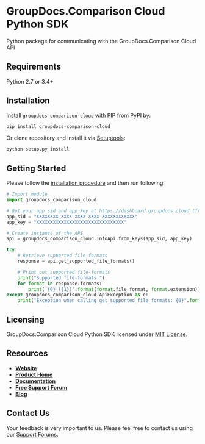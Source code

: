 # GroupDocs.Comparison Cloud Python SDK
Python package for communicating with the GroupDocs.Comparison Cloud API

## Requirements

Python 2.7 or 3.4+

## Installation
Install `groupdocs-comparison-cloud` with [PIP](https://pypi.org/project/pip/) from [PyPI](https://pypi.org/) by:

```sh
pip install groupdocs-comparison-cloud
```

Or clone repository and install it via [Setuptools](http://pypi.python.org/pypi/setuptools): 

```sh
python setup.py install
```

## Getting Started

Please follow the [installation procedure](#installation) and then run following:

```python
# Import module
import groupdocs_comparison_cloud

# Get your app_sid and app_key at https://dashboard.groupdocs.cloud (free registration is required).
app_sid = "XXXXXXXX-XXXX-XXXX-XXXX-XXXXXXXXXXXX"
app_key = "XXXXXXXXXXXXXXXXXXXXXXXXXXXXXXXX"

# Create instance of the API
api = groupdocs_comparison_cloud.InfoApi.from_keys(app_sid, app_key)

try:
    # Retrieve supported file-formats
    response = api.get_supported_file_formats()

    # Print out supported file-formats
    print("Supported file-formats:")
    for format in response.formats:
        print('{0} ({1})'.format(format.file_format, format.extension)) 
except groupdocs_comparison_cloud.ApiException as e:
    print("Exception when calling get_supported_file_formats: {0}".format(e.message))
```

## Licensing
GroupDocs.Comparison Cloud Python SDK licensed under [MIT License](http://github.com/groupdocs-comparison-cloud/groupdocs-comparison-cloud-python/LICENSE).

## Resources
+ [**Website**](https://www.groupdocs.cloud)
+ [**Product Home**](https://products.groupdocs.cloud/comparison)
+ [**Documentation**](https://docs.groupdocs.cloud/display/comparisoncloud/Home)
+ [**Free Support Forum**](https://forum.groupdocs.cloud/c/comparison)
+ [**Blog**](https://blog.groupdocs.cloud/category/comparison)

## Contact Us
Your feedback is very important to us. Please feel free to contact us using our [Support Forums](https://forum.groupdocs.cloud/c/comparison).